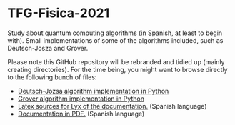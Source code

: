 # TFG-Fisica-2021
Study about quantum computing algorithms (in Spanish, at least to begin with). Small implementations of some of the algorithms included, such as Deutsch-Josza and Grover.

Please note this GitHub repository will be rebranded and tidied up (mainly creating directories). For the time being, you might want to browse directly to the following bunch of files: 

*  [Deutsch-Jozsa algorithm implementation in Python](https://github.com/raulillo82/TFG-Fisica-2021/blob/main/d-j.py)
*  [Grover algorithm implementation in Python](https://github.com/raulillo82/TFG-Fisica-2021/blob/main/grover.py)
*  [Latex sources for Lyx of the documentation.](https://github.com/raulillo82/TFG-Fisica-2021/blob/main/memoria-TFG.lyx) (Spanish language)
*  [Documentation in PDF.](https://github.com/raulillo82/TFG-Fisica-2021/blob/main/memoria-TFG.pdf) (Spanish language)
